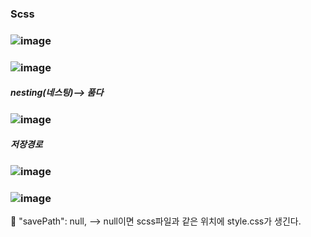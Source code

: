 ### Scss

### ![image](https://github.com/gogoringhye/Scss/assets/145514996/528f8fdb-74e5-4399-989a-e2fe532bab27)

### ![image](https://github.com/gogoringhye/Scss/assets/145514996/99c9b5b2-0a13-4612-acc0-2925494fcd06)

##### nesting(네스팅)--> 품다
### ![image](https://github.com/gogoringhye/Scss/assets/145514996/a4809323-2ce1-460a-b8de-e27b9045e551)


##### 저장경로
### ![image](https://github.com/gogoringhye/Scss/assets/145514996/19c7bb29-1936-495c-aa1a-230707cb68f4)

### ![image](https://github.com/gogoringhye/Scss/assets/145514996/ba8e69a1-4542-4941-b9d2-270385995025)

 🏩 "savePath": null, --> null이면 scss파일과 같은 위치에 style.css가 생긴다.
